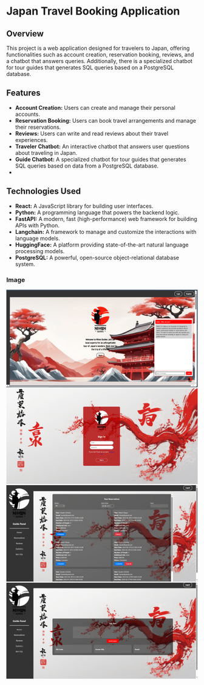 # Japan Travel Booking Application

## Overview
This project is a web application designed for travelers to Japan, offering functionalities such as account creation, 
reservation booking, reviews, and a chatbot that answers queries. Additionally, there is a specialized chatbot for tour guides that generates SQL queries based on a PostgreSQL database.

## Features
- **Account Creation:** Users can create and manage their personal accounts.
- **Reservation Booking:** Users can book travel arrangements and manage their reservations.
- **Reviews:** Users can write and read reviews about their travel experiences.
- **Traveler Chatbot:** An interactive chatbot that answers user questions about traveling in Japan.
- **Guide Chatbot:** A specialized chatbot for tour guides that generates SQL queries based on data from a PostgreSQL database.
- 
## Technologies Used
- **React:** A JavaScript library for building user interfaces.
- **Python:** A programming language that powers the backend logic.
- **FastAPI:** A modern, fast (high-performance) web framework for building APIs with Python.
- **Langchain:** A framework to manage and customize the interactions with language models.
- **HuggingFace:** A platform providing state-of-the-art natural language processing models.
- **PostgreSQL:** A powerful, open-source object-relational database system.
  
### Image

<img src="Obraz1.PNG" alt="JavaPaint Screenshot">
<img src="Obraz2.PNG" alt="JavaPaint Screenshot">
<img src="Obraz3.PNG" alt="JavaPaint Screenshot">
<img src="Obraz4.PNG" alt="JavaPaint Screenshot">
